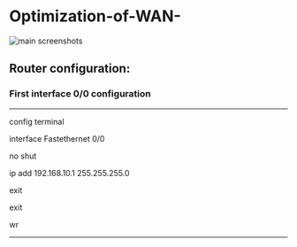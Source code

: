 # Optimization-of-WAN-


![main screenshots](https://user-images.githubusercontent.com/43333447/50071490-c8f11900-0186-11e9-9160-430bb62ea1a7.png)

## Router configuration:

### First interface 0/0 configuration

---

config terminal

interface Fastethernet 0/0

no shut

ip add 192.168.10.1 255.255.255.0

exit

exit

wr 

---
